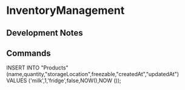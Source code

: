 # InventoryManagement

## Development Notes

## Commands

INSERT INTO "Products"(name,quantity,"storageLocation",freezable,"createdAt","updatedAt") VALUES ('milk',1,'fridge',false,NOW(),NOW
());
